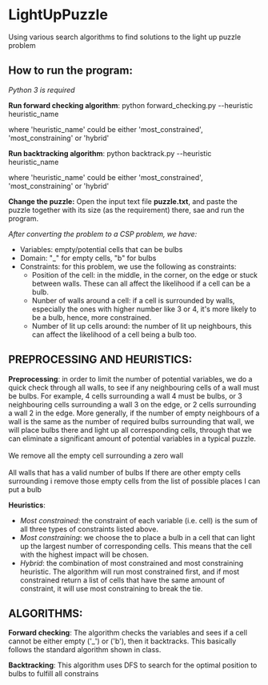 # LightUpPuzzle
Using various search algorithms to find solutions to the light up puzzle problem

## How to run the program:
*Python 3 is required*

**Run forward checking algorithm**: python forward_checking.py --heuristic heuristic_name

where 'heuristic_name' could be either 'most_constrained', 'most_constraining' or 'hybrid'

**Run backtracking algorithm**: python backtrack.py --heuristic heuristic_name

where 'heuristic_name' could be either 'most_constrained', 'most_constraining' or 'hybrid'

**Change the puzzle:** Open the input text file **puzzle.txt**, and paste the puzzle together with its size (as the requirement) there, sae and run the program.


*After converting the problem to a CSP problem, we have:*
- Variables: empty/potential cells that can be bulbs
- Domain: "_" for empty cells, "b" for bulbs
- Constraints: for this problem, we use the following as constraints:
  + Position of the cell: in the middle, in the corner, on the edge or stuck between walls. These can all affect the likelihood if a cell can be a bulb.
  + Nunber of walls around a cell: if a cell is surrounded by walls, especially the ones with higher number like 3 or 4, it's more likely to be a bulb, hence, more constrained.
  + Number of lit up cells around: the number of lit up neighbours, this can affect the likelihood of a cell being a bulb too.
  
## PREPROCESSING AND HEURISTICS:
**Preprocessing**: in order to limit the number of potential variables, we do a quick check through all walls, to see if any neighbouring cells of a wall must be bulbs. For example, 4 cells surrounding a wall 4 must be bulbs, or 3 neighbouring cells surrounding a wall 3 on the edge, or 2 cells surrounding a wall 2 in the edge. More generally, if the number of empty neighbours of a wall is the same as the number of required bulbs surrounding that wall, we will place bulbs there and light up all corresponding cells, through that we can eliminate a significant amount of potential variables in a typical puzzle.
<br><br>We remove all the empty cell surrounding a zero wall
<br><br>All walls that has a valid number of bulbs If there are other empty cells surrounding i remove those empty cells from the list of possible places I can put a bulb

**Heuristics**:
- *Most constrained*: the constraint of each variable (i.e. cell) is the sum of all three types of constraints listed above.
- *Most constraining*: we choose the to place a bulb in a cell that can light up the largest number of corresponding cells. This means that the cell with the highest impact will be chosen.
- *Hybrid*: the combination of most constrained and most constraining heuristic. The algorithm will run most constrained first, and if most constrained return a list of cells that have the same amount of constraint, it will use most constraining to break the tie.

## ALGORITHMS:
**Forward checking**: The algorithm checks the variables and sees if a cell cannot be either empty ('_') or ('b'), then it backtracks. This basically follows the standard algorithm shown in class.

**Backtracking**: This algorithm uses DFS to search for the optimal position to bulbs to fulfill all constrains
